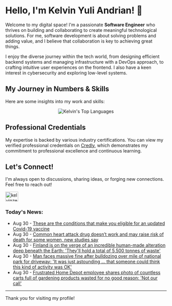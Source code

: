 # Hello, I'm Kelvin Yuli Andrian! 👋

Welcome to my digital space! I'm a passionate **Software Engineer** who thrives on building and collaborating to create meaningful technological solutions. For me, software development is about solving problems and adding value, and I believe that collaboration is key to achieving great things.

I enjoy the diverse journey within the tech world, from designing efficient backend systems and managing infrastructure with a DevOps approach, to crafting intuitive user experiences on the frontend. I also have a keen interest in cybersecurity and exploring low-level systems.

## My Journey in Numbers & Skills

Here are some insights into my work and skills:

<p align="center">
  <img src="https://github-readme-stats.vercel.app/api/top-langs/?username=kelvinzer0&layout=compact&theme=radical" alt="Kelvin's Top Languages" />
</p>

## Professional Credentials

My expertise is backed by various industry certifications. You can view my verified professional credentials on [Credly](https://www.credly.com/users/kelvin-yuli-andrian/badges), which demonstrates my commitment to professional excellence and continuous learning.

## Let's Connect!

I'm always open to discussions, sharing ideas, or forging new connections. Feel free to reach out!

<p align="left">
    <a href="https://linkedin.com/in/kelvinzero" target="blank"><img align="center" src="https://cdn.jsdelivr.net/npm/simple-icons@3.0.1/icons/linkedin.svg" alt="kelvinzero" height="30" width="40" /></a>
</p>

### Today's News:

<!-- feed start -->
- Aug 30 - [These are the conditions that make you eligible for an updated Covid-19 vaccine](https://www.yahoo.com/news/articles/conditions-eligible-updated-covid-19-120006123.html)
- Aug 30 - [Common heart attack drug doesn’t work and may raise risk of death for some women, new studies say](https://www.yahoo.com/news/articles/women-higher-risk-death-common-092006182.html)
- Aug 30 - [Finland is on the verge of an incredible human-made alteration deep beneath the Earth: 'They'll hold a total of 5,500 tonnes of waste'](https://www.yahoo.com/news/articles/finland-verge-incredible-human-made-101000490.html)
- Aug 30 - [Man faces massive fine after bulldozing over mile of national park for driveway: 'It was just astounding … that someone could think this kind of activity was OK'](https://www.yahoo.com/news/articles/man-faces-massive-fine-bulldozing-100000103.html)
- Aug 30 - [Frustrated Home Depot employee shares photo of countless carts full of gardening products wasted for no good reason: 'Not our call'](https://www.yahoo.com/news/articles/frustrated-home-depot-employee-shares-100000537.html)
<!-- feed end -->

---

Thank you for visiting my profile!
